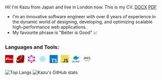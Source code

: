 Hi! I'm Kazu from Japan and live in London now. This is my CV. [DOCX](https://github.com/Kazuho-Shibuya/Kazuho-Shibuya/files/12849755/Kazuho-Shibuya-CV.docx) [PDF](https://github.com/Kazuho-Shibuya/Kazuho-Shibuya/files/12849758/Kazuho-Shibuya-CV.pdf)

- I'm an innovative software engineer with over 6 years of experience in the dynamic world of designing, developing, and optimizing scalable high-performance web applications.
- My favourite phrase is "Better is Good" 📈

### Languages and Tools:
<img align="left" alt="Ruby on Rails" width="26px" src="https://raw.githubusercontent.com/github/explore/80688e429a7d4ef2fca1e82350fe8e3517d3494d/topics/rails/rails.png" style="padding-right:10px;" />
<img align="left" alt="Ruby" width="26px" src="https://raw.githubusercontent.com/github/explore/80688e429a7d4ef2fca1e82350fe8e3517d3494d/topics/ruby/ruby.png" style="padding-right:10px;" />
<img align="left" alt="GraphQL" width="26px" src="https://raw.githubusercontent.com/github/explore/80688e429a7d4ef2fca1e82350fe8e3517d3494d/topics/graphql/graphql.png" style="padding-right:10px;" />
<img align="left" alt="React" width="26px" src="https://raw.githubusercontent.com/github/explore/80688e429a7d4ef2fca1e82350fe8e3517d3494d/topics/react/react.png" style="padding-right:10px;" />
<img align="left" alt="TypeScript" width="26px" src="https://raw.githubusercontent.com/github/explore/80688e429a7d4ef2fca1e82350fe8e3517d3494d/topics/typescript/typescript.png" style="padding-right:10px;" />
<img align="left" alt="JavaScript" width="26px" src="https://raw.githubusercontent.com/github/explore/80688e429a7d4ef2fca1e82350fe8e3517d3494d/topics/javascript/javascript.png" style="padding-right:10px;" />
<img align="left" alt="docker" width="26px" src="https://raw.githubusercontent.com/github/explore/80688e429a7d4ef2fca1e82350fe8e3517d3494d/topics/docker/docker.png" style="padding-right:10px;" />
<img align="left" alt="Amazon Web Service" width="26px" src="https://raw.githubusercontent.com/github/explore/80688e429a7d4ef2fca1e82350fe8e3517d3494d/topics/aws/aws.png" style="padding-right:10px;" />

<br />
<br />

![Top Langs](https://github-readme-stats-zeta-amber.vercel.app/api/top-langs/?username=Kazuho-Shibuya&hide=html&theme=tokyonight)
![Kazu's GitHub stats](https://github-readme-stats-zeta-amber.vercel.app/api?username=Kazuho-Shibuya&show_icons=true&count_private=true&line_height=40&theme=tokyonight)
